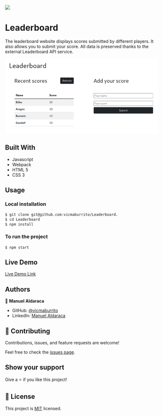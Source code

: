 ![](https://img.shields.io/badge/Microverse-blueviolet)
# Leaderboard
The leaderboard website displays scores submitted by different players. It also allows you to submit your score. All data is preserved thanks to the external Leaderboard API service.

![screenshot](./photo.png)

## Built With

- Javascript
- Webpack
- HTML 5
- CSS 3

## Usage
### Local installation
```console
$ git clone git@github.com:vicmaburrito/Leaderboard.
$ cd Leaderboard
$ npm install 
```

### To run the project
```console
$ npm start 
```

## Live Demo

[Live Demo Link](##)

## Authors

👤 **Manuel Aldaraca**

- GitHub: [@vicmaburrito](https://github.com/vicmaburrito)
- LinkedIn: [Manuel Aldaraca](https://www.linkedin.com/in/manuel-aldaraca)

## 🤝 Contributing

Contributions, issues, and feature requests are welcome!

Feel free to check the [issues page](https://github.com/vicmaburrito/To-do_list/issues/new).

## Show your support

Give a ⭐️ if you like this project!

## 📝 License

This project is [MIT](./LICENSE.md) licensed.
